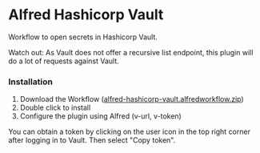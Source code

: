 Alfred Hashicorp Vault
=======

Workflow to open secrets in Hashicorp Vault.

Watch out: As Vault does not offer a recursive list endpoint, this plugin will do a lot of requests against Vault.

### Installation
1. Download the Workflow ([alfred-hashicorp-vault.alfredworkflow.zip](https://nightly.link/klassm/alfred-hashicorp-vault/workflows/package/master/alfred-hashicorp-vault.alfredworkflow.zip))
2. Double click to install
3. Configure the plugin using Alfred (v-url, v-token)

You can obtain a token by clicking on the user icon in the top right corner after logging in to Vault. Then select "Copy token".
